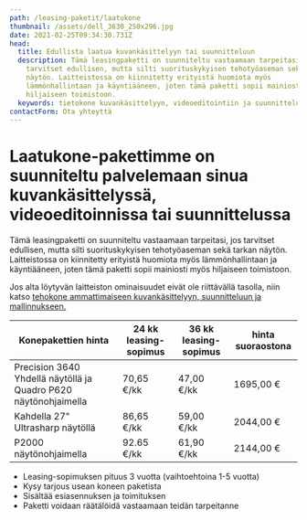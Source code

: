 ```yaml
---
path: /leasing-paketit/laatukone
thumbnail: /assets/dell_3630_250x296.jpg
date: 2021-02-25T09:34:30.731Z
head:
  title: Edullista laatua kuvankäsittelyyn tai suunnitteluun
  description: Tämä leasingpaketti on suunniteltu vastaamaan tarpeitasi, jos
    tarvitset edullisen, mutta silti suorituskykyisen tehotyöaseman sekä tarkan
    näytön. Laitteistossa on kiinnitetty erityistä huomiota myös
    lämmönhallintaan ja käyntiääneen, joten tämä paketti sopii mainiosti myös
    hiljaiseen toimistoon.
  keywords: tietokone kuvankäsittelyyn, videoeditointiin ja suunnitteluun
contactForm: Ota yhteyttä
---
```

# Laatukone-pakettimme on suunniteltu palvelemaan sinua kuvankäsittelyssä, videoeditoinnissa tai suunnittelussa

Tämä leasingpaketti on suunniteltu vastaamaan tarpeitasi, jos tarvitset edullisen, mutta silti suorituskykyisen tehotyöaseman sekä tarkan näytön. Laitteistossa on kiinnitetty erityistä huomiota myös lämmönhallintaan ja käyntiääneen, joten tämä paketti sopii mainiosti myös hiljaiseen toimistoon.

Jos alta löytyvän laitteiston ominaisuudet eivät ole riittävällä tasolla, niin katso <a href="leasing-paketit/tehokone">tehokone ammattimaiseen kuvankäsittelyyn, suunnitteluun ja mallinnukseen.</a>

| Konepakettien hinta                                             | 24 kk leasing-sopimus | 36 kk leasing-sopimus | hinta suoraostona |
| --------------------------------------------------------------- | --------------------- | --------------------- | ----------------- |
| Precision 3640 Yhdellä näytöllä ja Quadro P620 näytönohjaimella | 70,65 €/kk            | 47,00 €/kk            | 1695,00 €         |
| Kahdella 27" Ultrasharp näytöllä                                | 86,65 €/kk            | 59,00 €/kk            | 2044,00 €         |
| P2000 näytönohjaimella                                          | 92.65 €/kk            | 61,90 €/kk            | 2144,00 €         |

* Leasing-sopimuksen pituus 3 vuotta (vaihtoehtoina 1-5 vuotta)
* Kysy tarjous usean koneen paketista
* Sisältää esiasennuksen ja toimituksen
* Paketti voidaan räätälöidä vastaamaan teidän tarpeitanne

<Cards cardsPerRow="2" cards='[{"bgColor":"lightest","title":"Dell Precision 3640","linkBgColor":"darkest","image":"/assets/dell_3630_250x296.jpg","content":"Tehokkaalla suorittimella ja erinomaisella grafiikkateholla varustettu pitkän elinkaaren kone kuvankäsittelyyn, suunnitteluun ja muotoiluun.\n\nErittäin hiljainen ja helposti laajennettavissa usean näytön kokoonpanoihin.\n\n* Intel Core i7 8-ydinprosessori\n* Windows 10 Professional 64 bit\n* Integoitu Intel HD Graphics 630 näytönohjain\n* NVIDIA Quadro P620 näytönohjain. Jopa RTX 4000 optiona\n* 16 Gt muistia, 256 SSD kiintolevy, 6 x USB 3.1, DP\n* Integroitu muistikortinlukija / Optinen asema DVD+/-RW\n* 3 vuoden onsite-huolto ja Tekninen tuki – puhelinneuvonta – 1 vuosi"},{"bgColor":"lightest","title":"Dell 27\" Ultrasharp U2719D QHD/16:9/IPS/HAS/PIVOT","linkBgColor":"darkest","content":"Dell Ultrasharp U2719D vastaa vaativan-käyttäjän tarpeisiin QHD-tarkkuudella ja kattavilla ominaisuuksillaan\n\nLED-taustavalaistussa 27” IPS laajakuvanäytössä on huipputarkka kuva ja alhainen virrankulutus. Monipuolisesti säädettävä PIVOT jalusta ja korkeudensäätö.","image":"/assets/dell_u2719d_250x207.jpg"}]' />